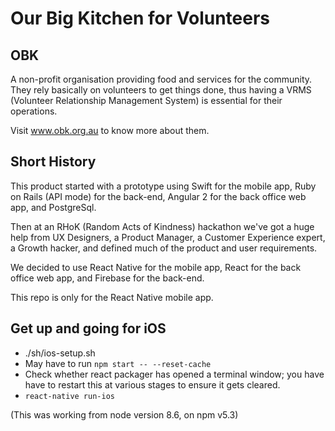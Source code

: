 # Our Big Kitchen for Volunteers

## OBK
A non-profit organisation providing food and services for the community.
They rely basically on volunteers to get things done, thus having a
VRMS (Volunteer Relationship Management System) is essential for their operations.

Visit www.obk.org.au to know more about them.

## Short History
This product started with a prototype using Swift for the mobile app, Ruby on Rails (API mode) for the back-end,
Angular 2 for the back office web app, and PostgreSql.

Then at an RHoK (Random Acts of Kindness) hackathon we've got a huge help from UX Designers, a Product Manager,
a Customer Experience expert, a Growth hacker, and defined much of the product and user requirements.

We decided to use React Native for the mobile app, React for the back office web app, and Firebase for the back-end.

This repo is only for the React Native mobile app.

## Get up and going for iOS

* ./sh/ios-setup.sh
* May have to run `npm start -- --reset-cache`
* Check whether react packager has opened a terminal window; you have have to restart this at various stages to ensure it gets cleared.
* `react-native run-ios`

(This was working from node version 8.6, on npm v5.3)
